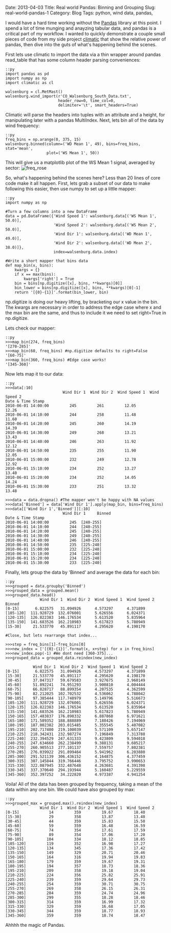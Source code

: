 Date: 2013-04-03
Title: Real world Pandas: Binning and Grouping
Slug: real-world-pandas-1
Category: Blog
Tags: python, wind data, pandas, 

I would have a hard time working without the [Pandas](http://pandas.pydata.org/) library at this point. I spend a lot of time munging and anayzing tabular data, and pandas is a critical part of my workflow. I wanted to quickly demonstrate a couple small pieces of code from my side project [climatic](https://github.com/wrobstory/climatic) that show the relative power 
of pandas, then dive into the guts of what's happening behind the scenes. 

First lets use climatic to import the data via a thin wrapper around pandas read_table that has some column header parsing conveniences: 

    ::py
    import pandas as pd
    import numpy as np
    import climatic as cl

    walsenburg = cl.MetMast()
    walsenburg.wind_import(r'CO_Walsenburg_South_Data.txt', 
                           header_row=0, time_col=0, 
                           delimiter='\t', smart_headers=True)
                           
Climatic will parse the headers into tuples with an attribute and a height, for manipulating later with a pandas MultiIndex. Next, lets bin all of the data by wind frequency:

    ::py
    freq_bins = np.arange(0, 375, 15)
    walsenburg.binned(column=('WD Mean 1', 49), bins=freq_bins, stat='mean', 
                      plot=('WS Mean 1', 50))

This will give us a matplotlib plot of the WS Mean 1 signal, averaged by sector: 
![freq_rose](http://farm9.staticflickr.com/8242/8618644004_4863172421_o.png)

So, what's happening behind the scenes here? Less than 20 lines of core code make it all happen. First, lets grab a subset of our data to make following this easier, then use numpy to set up a little mapper: 

    ::py
    import numpy as np
    
    #Turn a few columns into a new DataFrame
    data = pd.DataFrame({'Wind Speed 1': walsenburg.data[('WS Mean 1', 50.0)], 
                         'Wind Speed 2': walsenburg.data[('WS Mean 2', 50.0)], 
                         'Wind Dir 1': walsenburg.data[('WD Mean 1', 49.0)],
                         'Wind Dir 2': walsenburg.data[('WD Mean 2', 38.0)]}, 
                         index=walsenburg.data.index)
    
    #Write a short mapper that bins data
    def map_bin(x, bins):
        kwargs = {}
        if x == max(bins):
            kwargs['right'] = True
        bin = bins[np.digitize([x], bins, **kwargs)[0]]
        bin_lower = bins[np.digitize([x], bins, **kwargs)[0]-1]
        return '[{0}-{1}]'.format(bin_lower, bin)
        
np.digitize is doing our heavy lifting, by bracketing our x value in the bin. The kwargs are necessary in order to address the edge case where x and the max bin are the same, and thus to include it we need to set right=True in np.digitize.

Lets check our mapper: 

    ::py
    >>>map_bin(274, freq_bins)
    '[270-285]'
    >>>map_bin(60, freq_bins) #np.digitize defaults to right=False
    '[60-75]'
    >>>map_bin(360, freq_bins) #Edge case works!
    '[345-360]'
    
Now lets map it to our data:

    ::py
    >>>data[:10]
                             Wind Dir 1  Wind Dir 2  Wind Speed 1  Wind Speed 2
    Date & Time Stamp                                                      
    2010-06-01 14:00:00         245         261         12.05         12.26
    2010-06-01 14:10:00         244         258         11.48         11.60
    2010-06-01 14:20:00         245         260         14.19         14.39
    2010-06-01 14:30:00         249         268         13.21         13.43
    2010-06-01 14:40:00         246         263         11.92         12.12
    2010-06-01 14:50:00         235         255         11.90         12.05
    2010-06-01 15:00:00         232         249         12.78         12.92
    2010-06-01 15:10:00         234         252         13.27         13.40
    2010-06-01 15:20:00         234         252         14.05         14.24
    2010-06-01 15:30:00         233         251         13.32         13.48
    
    >>>data = data.dropna() #The mapper won't be happy with NA values
    >>>data['Binned'] = data['Wind Dir 1'].apply(map_bin, bins=freq_bins)
    >>>data[['Wind Dir 1','Binned']][:10]
                             Wind Dir 1     Binned
    Date & Time Stamp                         
    2010-06-01 14:00:00         245  [240-255]
    2010-06-01 14:10:00         244  [240-255]
    2010-06-01 14:20:00         245  [240-255]
    2010-06-01 14:30:00         249  [240-255]
    2010-06-01 14:40:00         246  [240-255]
    2010-06-01 14:50:00         235  [225-240]
    2010-06-01 15:00:00         232  [225-240]
    2010-06-01 15:10:00         234  [225-240]
    2010-06-01 15:20:00         234  [225-240]
    2010-06-01 15:30:00         233  [225-240]
    
Finally, lets group the data by 'Binned' and average the data for each bin: 

    ::py
    >>>grouped = data.groupby('Binned')
    >>>grouped_data = grouped.mean()
    >>>grouped_data.head() 
                   Wind Dir 1  Wind Dir 2  Wind Speed 1  Wind Speed 2
    Binned                                                       
    [0-15]       6.822575   31.094926      4.573297      4.371899
    [105-120]  111.928729  132.076001      5.626556      6.024371
    [120-135]  126.822383  146.176534      5.613520      5.835964
    [135-150]  141.683526  162.210983      5.617823      5.780949
    [15-30]     21.533770   45.891117      4.295620      4.198170
    
    #Close, but lets rearrange that index...
    
    >>>step = freq_bins[1]-freq_bins[0]
    >>>new_index = ['[{0}-{1}]'.format(x, x+step) for x in freq_bins]
    >>>new_index.pop(-1) #We dont need [360-375]...
    >>>grouped_data = grouped_data.reindex(new_index)
    
                Wind Dir 1  Wind Dir 2  Wind Speed 1  Wind Speed 2
    [0-15]       6.822575   31.094926      4.573297      4.371899
    [15-30]     21.533770   45.891117      4.295620      4.198170
    [30-45]     37.047317   59.679583      3.927675      3.960149
    [45-60]     51.892241   74.951293      3.900810      4.004444
    [60-75]     66.828717   88.899354      4.207535      4.362599
    [75-90]     82.212025  102.702532      4.536062      4.788042
    [90-105]    97.385444  117.748979      5.149796      5.516673
    [105-120]  111.928729  132.076001      5.626556      6.024371
    [120-135]  126.822383  146.176534      5.613520      5.835964
    [135-150]  141.683526  162.210983      5.617823      5.780949
    [150-165]  157.483837  176.898332      6.887868      6.971621
    [165-180]  171.589352  188.888889      7.188426      7.194069
    [180-195]  187.002382  203.015485      5.355545      5.407082
    [195-210]  202.717400  219.100039      5.571109      5.657147
    [210-225]  218.342431  232.987274      7.196849      7.313788
    [225-240]  232.394529  247.631333      9.423809      9.594018
    [240-255]  247.634660  262.238499      9.388131      9.605217
    [255-270]  260.905513  277.101137      7.559757      7.802381
    [270-285]  276.039922  291.899464      5.941962      6.203880
    [285-300]  291.521139  306.436152      4.164875      4.377459
    [300-315]  307.145844  319.766446      3.795752      3.990653
    [315-330]  322.087945  332.487648      4.263681      4.391398
    [330-345]  337.370640  294.193944      5.160487      5.229559
    [345-360]  352.397252   34.222820      4.973387      4.941254

Voila! All of the data has been grouped by frequency, taking a mean of the data within any one bin. We could have also grouped by max: 

    ::py
    >>>grouped_max = grouped.max().reindex(new_index)
                   Wind Dir 1  Wind Dir 2  Wind Speed 1  Wind Speed 2
    [0-15]             14         359         19.67         18.40
    [15-30]            29         358         13.87         13.40
    [30-45]            44         359         15.83         15.50
    [45-60]            59         359         16.48         16.59
    [60-75]            74         354         17.61         17.59
    [75-90]            89         354         17.06         17.20
    [90-105]          104         334         18.12         18.85
    [105-120]         119         352         16.98         17.27
    [120-135]         134         345         17.36         17.42
    [135-150]         149         329         20.71         20.46
    [150-165]         164         316         19.94         19.83
    [165-180]         179         359         19.67         19.31
    [180-195]         194         357         18.73         18.36
    [195-210]         209         358         19.18         19.04
    [210-225]         224         356         25.82         25.91
    [225-240]         239         359         29.64         29.73
    [240-255]         254         359         30.71         30.75
    [255-270]         269         358         26.15         26.31
    [270-285]         284         359         24.74         24.96
    [285-300]         299         355         18.28         18.46
    [300-315]         314         359         16.99         17.32
    [315-330]         329         359         16.68         17.05
    [330-345]         344         359         18.77         18.93
    [345-360]         359         359         18.74         18.47
    
Ahhhh the magic of Pandas. 